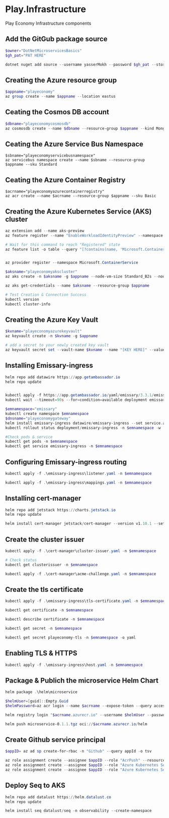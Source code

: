 # Play.Infrastructure
Play Economy Infrastructure components

## Add the GitGub package source
```powershell
$owner="DotNetMicroservicesBasics"
$gh_pat="PAT HERE"

dotnet nuget add source --username yasserMokh --password $gh_pat --store-password-in-clear-text --name github "https://nuget.pkg.github.com/$owner/index.json"
```

## Creating the Azure resource group
```powershell
$appname="playeconomy"
az group create --name $appname --location eastus
```

## Ceating the Cosmos DB account
```powershell
$dbname="playeconomycosmosdb"
az cosmosdb create --name $dbname --resource-group $appname --kind MongoDB --enable-free-tier 
```

## Ceating the Azure Service Bus Namespace
```poweshell
$sbname="playeconomyservicebusnamespace"
az servicebus namespace create --name $sbname --resource-group $appname --sku Standard
```

## Ceating the Azure Container Registry
```poweshell
$acrname="playeconomyazurecontainerregistry"
az acr create --name $acrname --resource-group $appname --sku Basic
```

## Creating the Azure Kubernetes Service (AKS) cluster
```powershell
az extension add --name aks-preview
az feature register --name "EnableWorkloadIdentityPreview" --namespace "Microsoft.ContainerService"

# Wait for this command to reach "Registered" state
az feature list -o table --query "[?contains(name, 'Microsoft.ContainerService/EnableWorkloadIdentityPreview')].{Name: name, State: properties.state}"


az provider register --namespace Microsoft.ContainerService

$aksname="playeconomyakscluster"
az aks create -n $aksname -g $appname --node-vm-size Standard_B2s --node-count 2 --attach-acr $acrname --enable-oidc-issuer --enable-workload-identity --generate-ssh-keys

az aks get-credentials --name $aksname --resource-group $appname

# Test Creation & Connection Success
kubectl version
kubectl cluster-info
```

## Creating the Azure Key Vault
```powershell
$kvname="playeconomyazurekeyvault"
az keyvault create -n $kvname -g $appname

# add a secret to your newly created key vault
az keyvault secret set --vault-name $kvname --name "[KEY HERE]" --value "[VALUE HERE]"
```

## Installing Emissary-ingress
```powershell
helm repo add datawire https://app.getambassador.io
helm repo update


kubectl apply -f https://app.getambassador.io/yaml/emissary/3.3.1/emissary-crds.yaml
kubectl wait --timeout=90s --for=condition=available deployment emissary-apiext -n emissary-system

$emnamespace="emissary"
kubectl create namespace $emnamespace
$dnsname="playeconomygateway"
helm install emissary-ingress datawire/emissary-ingress --set service.annotations."service\.beta\.kubernetes\.io/azure-dns-label-name"=$dnsname --namespace $emnamespace  
kubectl rollout status deployment/emissary-ingress -n $emnamespace -w

#Check pods & service
kubectl get pods -n $emnamespace
kubectl get service emissary-ingress -n $emnamespace
```

## Configuring Emissary-ingress routing
```powershell
kubectl apply -f .\emissary-ingress\listener.yaml -n $emnamespace

kubectl apply -f .\emissary-ingress\mappings.yaml -n $emnamespace
```

## Installing cert-manager
```powershell
helm repo add jetstack https://charts.jetstack.io
helm repo update

helm install cert-manager jetstack/cert-manager --version v1.10.1 --set installCRDs=true --namespace $emnamespace
```

## Create the cluster issuer
```powershell
kubectl apply -f .\cert-manager\cluster-issuer.yaml -n $emnamespace

# Check status
kubectl get clusterissuer -n $emnamespace

kubectl apply -f .\cert-manager\acme-challenge.yaml -n $emnamespace
```

## Create the tls certificate
```powershell
kubectl apply -f .\emissary-ingress\tls-certificate.yaml -n $emnamespace

kubectl get certificate -n $emnamespace

kubectl describe certificate -n $emnamespace

kubectl get secret -n $emnamespace

kubectl get secret playeconomy-tls -n $emnamespace -o yaml
```

## Enabling TLS & HTTPS
```powershell
kubectl apply -f .\emissary-ingress\host.yaml -n $emnamespace
```

## Package & Publich the microservice Helm Chart
```powershell
helm package .\helm\microservice

$helmUser=[guid]::Empty.Guid
$helmPassword=az acr login --name $acrname --expose-token --query accessToken -o tsv

helm registry login "$acrname.azurecr.io" --username $helmUser --password $helmPassword

helm push microservice-0.1.1.tgz oci://$acrname.azurecr.io/helm
```

## Create Github service principal
```powershell
$appID= az ad sp create-for-rbac -n "Github" --query appId -o tsv

az role assignment create --assignee $appID --role "AcrPush" --resource-group $appname
az role assignment create --assignee $appID --role "Azure Kubernetes Service Cluster User Role" --resource-group $appname
az role assignment create --assignee $appID --role "Azure Kubernetes Service Contributor Role" --resource-group $appname
```

## Deploy Seq to AKS
```powershell
helm repo add datalust https://helm.datalust.co
helm repo update

helm install seq datalust/seq -n observability --create-namespace
```